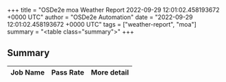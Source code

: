 +++
title = "OSDe2e moa Weather Report 2022-09-29 12:01:02.458193672 +0000 UTC"
author = "OSDe2e Automation"
date = "2022-09-29 12:01:02.458193672 +0000 UTC"
tags = ["weather-report", "moa"]
summary = "<table class=\"summary\"></table>"
+++
## Summary

| Job Name | Pass Rate | More detail |
|----------|-----------|-------------|




